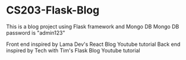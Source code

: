 # CS203-Flask-Blog

This is a blog project using Flask framework and Mongo DB
Mongo DB password is "admin123"

Front end inspired by Lama Dev's React Blog Youtube tutorial
Back end inspired by Tech with Tim's Flask Blog Youtube tutorial

